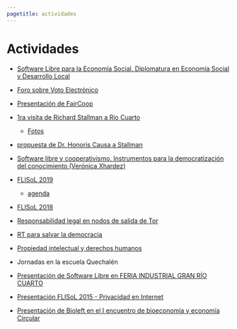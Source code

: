 ```yaml
---
pagetitle: actividades
---
```


# Actividades

- [Software Libre para la Economía Social. Diplomatura en Economía Social y Desarrollo Local](https://dbellomo.github.io/sl.coop/)


- [Foro sobre Voto Electrónico](https://pewen.tk/evoto/)

- [Presentación de FairCoop](https://pewen.tk/fairtalk/)

- [1ra visita de Richard Stallman a Río Cuarto](https://www.unrc.edu.ar/unrc/n_comp.cdc?nota=32016)
  - [Fotos](https://ecounrc.github.io/rms/img/)

- [propuesta de Dr. Honoris Causa a Stallman](https://ecounrc.github.io/rms/)

- [Software libre y cooperativismo. Instrumentos para la democratización
del conocimiento (Verónica Xhardez)](https://dbellomo.github.io/sl.coop/FCE.Verox.2018.pdf)

- [FLISoL 2019](https://flisol.info/FLISOL2019/Argentina/RioCuarto)
  - [agenda](https://cutral.github.io/flisol2019/)

- [FLISoL 2018](https://flisol.info/FLISOL2018/Argentina/RioCuarto)

- [Responsabilidad legal en nodos de salida de Tor](http://pewen.tk/tor/)

- [RT para salvar la democracia](http://pewen.tk/rt/)

- [Propiedad intelectual y derechos humanos](https://pewen.tk/piydh/)

- Jornadas en la escuela Quechalén

- [Presentación de Software Libre en FERIA INDUSTRIAL GRAN RÍO CUARTO](https://pewen.github.io/sl.com)

- [Presentación FLISoL 2015 - Privacidad en Internet](
https://pewen.github.io/FLISoL2015-privacidad/FLISoL2015-privacidad.pdf)

- [Presentación de Bioleft en el I encuentro de bioeconomía y economía Circular](https://encuentrocircular.github.io)
